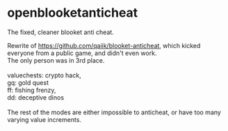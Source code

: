 # openblooketanticheat
The fixed, cleaner blooket anti cheat.

Rewrite of https://github.com/qaiik/blooket-anticheat, which kicked everyone from a public game, and didn't even work. <br>The only person was in 3rd place.<br><br>valuechests: crypto hack,<br>gq: gold quest<br>ff: fishing frenzy,<br>dd: deceptive dinos<br><br>The rest of the modes are either impossible to anticheat, or have too many varying value increments.
